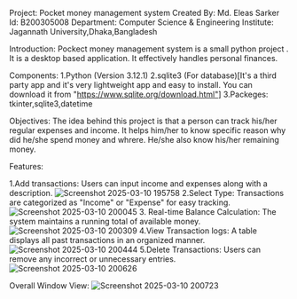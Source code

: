 Project: Pocket money management system
Created By: Md. Eleas Sarker
Id: B200305008
Department: Computer Science & Engineering
Institute: Jagannath University,Dhaka,Bangladesh

Introduction:
Pockect money management system is a small python project . It is a desktop based application. It effectively handles personal finances.

Components:
  1.Python (Version 3.12.1)
  2.sqlite3 (For database)[It's a third party app and it's very lightweight app and easy to install. You can download it from "https://www.sqlite.org/download.html"]
  3.Packeges: tkinter,sqlite3,datetime
  
Objectives:
The idea behind this project is that a person can track his/her regular expenses and income. It helps him/her to know specific reason why did he/she spend money and whrere.
He/she also know his/her remaining money.

Features:

1.Add transactions: Users can input income and expenses along with a description.
![Screenshot 2025-03-10 195758](https://github.com/user-attachments/assets/249d4183-e244-4d82-b33e-772bd036b656)
2.Select Type: Transactions are categorized as "Income" or "Expense" for easy tracking.
![Screenshot 2025-03-10 200045](https://github.com/user-attachments/assets/3f073b2c-bf77-4422-954e-0f74a70e9eea)
3. Real-time Balance Calculation: The system maintains a running total of available money.
![Screenshot 2025-03-10 200309](https://github.com/user-attachments/assets/305fa2fa-3d87-457e-af18-526e6d07824a)
4.View Transaction logs: A table displays all past transactions in an organized manner.
![Screenshot 2025-03-10 200444](https://github.com/user-attachments/assets/c422a60e-adbb-4a44-969f-8902f19ce631)
5.Delete Transactions: Users can remove any incorrect or unnecessary entries.
![Screenshot 2025-03-10 200626](https://github.com/user-attachments/assets/2da0a8e3-7f78-4914-8615-82c1c463db19)

Overall Window View:
![Screenshot 2025-03-10 200723](https://github.com/user-attachments/assets/34212586-7ef6-49b3-9238-6d2f8af0df41)



